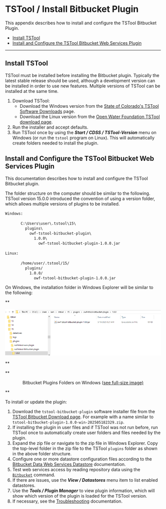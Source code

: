 # TSTool / Install Bitbucket Plugin #

This appendix describes how to install and configure the TSTool Bitbucket Plugin.

*   [Install TSTool](#install-tstool)
*   [Install and Configure the TSTool Bitbucket Web Services Plugin](#install-and-configure-the-tstool-bitbucket-web-services-plugin)

-------

## Install TSTool ##

TSTool must be installed before installing the Bitbucket plugin.
Typically the latest stable release should be used, although a development version can be installed
in order to use new features.
Multiple versions of TSTool can be installed at the same time.

1.  Download TSTool:
    *   Download the Windows version from the
        [State of Colorado's TSTool Software Downloads](https://opencdss.state.co.us/tstool/) page.
    *   Download the Linux version from the
        [Open Water Foundation TSTool download page](https://software.openwaterfoundation.org/tstool/).
2.  Run the installer and accept defaults.
3.  Run TSTool once by using the ***Start / CDSS / TSTool-Version*** menu on Windows
    (or run the `tstool` program on Linux).
    This will automatically create folders needed to install the plugin.

## Install and Configure the TSTool Bitbucket Web Services Plugin ##

This documentation describes how to install and configure the TSTool Bitbucket plugin.

The folder structure on the computer should be similar to the following.
TSTool version 15.0.0 introduced the convention of using a version folder,
which allows multiple versions of plugins to be installed.

```
Windows:

       C:\Users\user\.tstool\15\
         plugins\
           owf-tstool-bitbucket-plugin\
             1.0.0\
               owf-tstool-bitbucket-plugin-1.0.0.jar

Linux:

       /home/user/.tstool/15/
         plugins/
           1.0.0/
             owf-tstool-bitbucket-plugin-1.0.0.jar
```

On Windows, the installation folder in Windows Explorer will be similar to the following:

**<p style="text-align: center;">
![windows-plugins](windows-plugins.png)
</p>**

**<p style="text-align: center;">
Bitbucket Plugins Folders on Windows (<a href="../windows-plugins.png">see full-size image)</a>
</p>**

To install or update the plugin:

1.  Download the `tstool-bitbucket-plugin` software installer file from the
    [TSTool Bitbucket Download page](https://software.openwaterfoundation.org/tstool-bitbucket-plugin/).
    For example with a name similar to `tstool-bitbucket-plugin-1.0.0-win-202505182329.zip`.
2.  If installing the plugin in user files and if TSTool was not run before,
    run TSTool once to automatically create user folders and files needed by the plugin.
3.  Expand the zip file or navigate to the zip file in Windows Explorer.
    Copy the top-level folder in the zip file to the TSTool `plugins` folder
    as shown in the above folder structure.
4.  Configure one or more datastore configuration files according to the
    [Bitbucket Data Web Services Datastore](../datastore-ref/Bitbucket/Bitbucket.md#datastore-configuration-file) documentation.
5.  Test web services access by reading repository data using the
    [`Bitbucket`](../command-ref/Bitbucket/Bitbucket.md) command.
6.  If there are issues, use the ***View / Datastores*** menu item to list enabled datastores.
7.  Use the ***Tools / Plugin Manager*** to view plugin information,
    which will show which version of the plugin is loaded for the TSTool version.
8.  If necessary, see the [Troubleshooting](../troubleshooting/troubleshooting.md) documentation.
